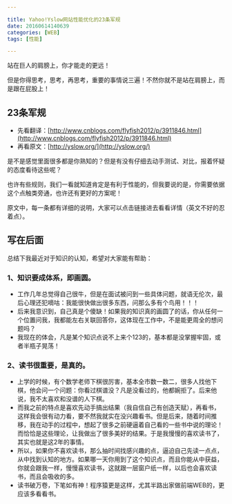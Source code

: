 ```yaml
---

title: Yahoo!Yslow网站性能优化的23条军规
date: 20160614140639
categories: [WEB]
tags: [性能]

---
```


站在巨人的肩膀上，你才能走的更远！

但是你得思考，思考，再思考，重要的事情说三遍！不然你就不是站在肩膀上，而是跟在屁股上！

## 23条军规

* 先看翻译：[http://www.cnblogs.com/flyfish2012/p/3911846.html](http://www.cnblogs.com/flyfish2012/p/3911846.html)
* 再看原文：[http://yslow.org/](http://yslow.org/)

是不是感觉里面很多都是你熟知的？但是有没有仔细去动手测试、对比，报着怀疑的态度看待这些呢？

也许有些规则，我们一看就知道肯定是有利于性能的，但我要说的是，你需要依据这个点触类旁通，也许还有更好的方案呢！

原文中，每一条都有详细的说明，大家可以点击链接进去看看详情（英文不好的忍着点）。

## 写在后面

总结下我最近对于知识的认知，希望对大家能有帮助：

### 1、知识要成体系，即画圆。

* 工作几年总觉得自己很牛，但是在面试被问到一些具体问题，就语无伦次，最后心理还犯嘀咕：我能很快做出很多东西，问那么多有个鸟用！！！
* 后来我意识到，自己真是个傻缺！如果我的知识真的画圆了的话，你从任何一个位置问我，我都能左右关联回答你，这体现在工作中，不是能更周全的想问题吗？
* 我现在的体会，凡是某个知识点说不上来个123的，基本都是没掌握牢固，或者半瓶子晃荡！

### 2、读书很重要，是真的。

* 上学的时候，有个数学老师下棋很厉害，基本全市数一数二，很多人找他下棋，他会问一个问题：你看过棋谱没？凡是没看过的，他都婉拒了。后来他说，我不太喜欢和没谱的人下棋。
* 而我之前的特点是喜欢先动手搞出结果（我自信自己有创造天赋），再看书，这样我会很有动力看，要不然我就实在没兴趣看书。但是后来，随着时间推移，我在动手的过程中，想起了很多之前硬逼着自己看的一些书中说的理论！而恰恰是这些理论，让我做出了很多美好的结果。于是我慢慢的喜欢读书了，其实也就是这2年的事情。
* 所以，如果你不喜欢读书，那么抽时间找感兴趣的点，逼迫自己先读一点点，从中找到认知的地方。如果哪一天你用到了这个知识点，而且你能从中获益，你就会跟我一样，慢慢喜欢读书，这就跟一层窗户纸一样，以后也会喜欢读书，而且会吸收的多。
* 读书破万卷，下笔如有神！程序猿更是这样，尤其半路出家做前端WEB的，更应该多看看书。